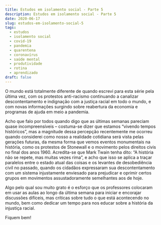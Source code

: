 ```yaml
---
title: Estudos em isolamento social - Parte 5
description: Estudos em isolamento social - Parte 5
date: 2020-06-17
slug: estudos-em-isolamento-social-5
tags:
  - estudos
  - isolamento social
  - covid-19
  - pandemia
  - quarentena
  - coronavírus
  - saúde mental
  - produtividade
  - rotina
  - aprendizado
draft: false
---
```


O mundo está totalmente diferente de quando escrevi para esta série pela última vez, com os protestos anti-racismo continuando a canalizar descontentamento e indignação com a justiça racial em todo o mundo, e com novas informações surgindo sobre reabertura da economia e programas de ajuda em meio a pandemia.

Acho que falo por todos quando digo que as últimas semanas pareciam quase incompreensíveis – costuma-se dizer que estamos “vivendo tempos históricos”, mas a magnitude dessa percepção recentemente me ocorreu quando considerei como nosso a realidade cotidiana será vista pelas gerações futuras, da mesma forma que vemos eventos monumentais na história, como os protestos de Stonewall e o movimento pelos direitos civis no final dos anos 1960. Acredita-se que Mark Twain tenha dito: “A história não se repete, mas muitas vezes rima”, e acho que isso se aplica a traçar paralelos entre o estado atual das coisas e os levantes de desobediência civil no passado, quando os cidadãos expressaram sua descontentamento com um sistema injustamente enviesado para prejudicar e oprimir certos grupos em movimentos assustadoramente semelhantes aos de hoje.

Algo pelo qual sou muito grato é o esforço que os professores colocaram em usar as aulas ao longo da última semana para iniciar e encorajar discussões difíceis, mas críticas sobre tudo o que está acontecendo no mundo, bem como dedicar um tempo para nos educar sobre a história da injustiça racial.

Fiquem bem!